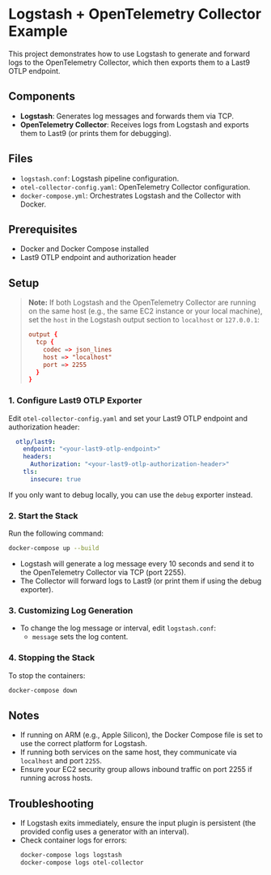 # Logstash + OpenTelemetry Collector Example

This project demonstrates how to use Logstash to generate and forward logs to the OpenTelemetry Collector, which then exports them to a Last9 OTLP endpoint.

## Components
- **Logstash**: Generates log messages and forwards them via TCP.
- **OpenTelemetry Collector**: Receives logs from Logstash and exports them to Last9 (or prints them for debugging).

## Files
- `logstash.conf`: Logstash pipeline configuration.
- `otel-collector-config.yaml`: OpenTelemetry Collector configuration.
- `docker-compose.yml`: Orchestrates Logstash and the Collector with Docker.

## Prerequisites
- Docker and Docker Compose installed
- Last9 OTLP endpoint and authorization header

## Setup

> **Note:** If both Logstash and the OpenTelemetry Collector are running on the same host (e.g., the same EC2 instance or your local machine), set the `host` in the Logstash output section to `localhost` or `127.0.0.1`:
>
> ```conf
> output {
>   tcp {
>     codec => json_lines
>     host => "localhost"
>     port => 2255
>   }
> }
> ```

### 1. Configure Last9 OTLP Exporter
Edit `otel-collector-config.yaml` and set your Last9 OTLP endpoint and authorization header:

```yaml
  otlp/last9:
    endpoint: "<your-last9-otlp-endpoint>"
    headers:
      Authorization: "<your-last9-otlp-authorization-header>"
    tls:
      insecure: true
```

If you only want to debug locally, you can use the `debug` exporter instead.

### 2. Start the Stack
Run the following command:

```sh
docker-compose up --build
```

- Logstash will generate a log message every 10 seconds and send it to the OpenTelemetry Collector via TCP (port 2255).
- The Collector will forward logs to Last9 (or print them if using the debug exporter).

### 3. Customizing Log Generation
- To change the log message or interval, edit `logstash.conf`:
  - `message` sets the log content.

### 4. Stopping the Stack
To stop the containers:

```sh
docker-compose down
```

## Notes
- If running on ARM (e.g., Apple Silicon), the Docker Compose file is set to use the correct platform for Logstash.
- If running both services on the same host, they communicate via `localhost` and port `2255`.
- Ensure your EC2 security group allows inbound traffic on port 2255 if running across hosts.

## Troubleshooting
- If Logstash exits immediately, ensure the input plugin is persistent (the provided config uses a generator with an interval).
- Check container logs for errors:
  ```sh
  docker-compose logs logstash
  docker-compose logs otel-collector
  ```